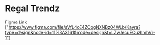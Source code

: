 # Regal Trendz

Figma Link ["https://www.figma.com/file/sVfL4oE4ZOogNXNBz04WLb/Kayra?type=design&node-id=11%3A3161&mode=design&t=LZwJecuECuzhmhVr-1"]
